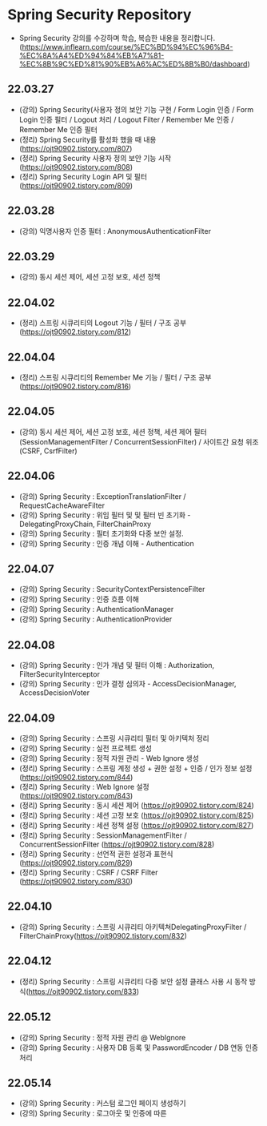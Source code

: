 # Spring Security Repository
+ Spring Security 강의를 수강하며 학습, 복습한 내용을 정리합니다.(https://www.inflearn.com/course/%EC%BD%94%EC%96%B4-%EC%8A%A4%ED%94%84%EB%A7%81-%EC%8B%9C%ED%81%90%EB%A6%AC%ED%8B%B0/dashboard)


## 22.03.27
+ (강의) Spring Security(사용자 정의 보안 기능 구현 / Form Login 인증 / Form Login 인증 필터 / Logout 처리 / Logout Filter / Remember Me 인증 / Remember Me 인증 필터
+ (정리) Spring Security를 활성화 했을 때 내용(https://ojt90902.tistory.com/807)
+ (정리) Spring Security 사용자 정의 보안 기능 시작(https://ojt90902.tistory.com/808)
+ (정리) Spring Security Login API 및 필터 (https://ojt90902.tistory.com/809)


## 22.03.28
+ (강의) 익명사용자 인증 필터 : AnonymousAuthenticationFilter

## 22.03.29
+ (강의) 동시 세션 제어, 세션 고정 보호, 세션 정책

## 22.04.02
+ (정리) 스프링 시큐리티의 Logout 기능 / 필터 / 구조 공부 (https://ojt90902.tistory.com/812)

## 22.04.04
+ (정리) 스프링 시큐리티의 Remember Me 기능 / 필터 / 구조 공부 (https://ojt90902.tistory.com/816)

## 22.04.05
+ (강의) 동시 세션 제어, 세션 고정 보호, 세션 정책, 세션 제어 필터(SessionManagementFilter / ConcurrentSessionFilter) / 사이트간 요청 위조 (CSRF, CsrfFilter)

## 22.04.06
+ (강의) Spring Security : ExceptionTranslationFilter / RequestCacheAwareFilter
+ (강의) Spring Security : 위임 필터 및 및 필터 빈 초기화 - DelegatingProxyChain, FilterChainProxy
+ (강의) Spring Security : 필터 초기화와 다중 보안 설정. 
+ (강의) Spring Security : 인증 개념 이해 - Authentication

## 22.04.07
+ (강의) Spring Security : SecurityContextPersistenceFilter
+ (강의) Spring Security : 인증 흐름 이해
+ (강의) Spring Security : AuthenticationManager
+ (강의) Spring Security : AuthenticationProvider

## 22.04.08
+ (강의) Spring Security : 인가 개념 및 필터 이해 : Authorization, FilterSecurityInterceptor
+ (강의) Spring Security : 인가 결정 심의자 - AccessDecisionManager, AccessDecisionVoter

## 22.04.09
+ (강의) Spring Security : 스프링 시큐리티 필터 및 아키텍처 정리
+ (강의) Spring Security : 실전 프로젝트 생성
+ (강의) Spring Security : 정적 자원 관리 - Web Ignore 생성 
+ (정리) Spring Security : 스프링 계정 생성 + 권한 설정 + 인증 / 인가 정보 설정 (https://ojt90902.tistory.com/844)
+ (정리) Spring Security : Web Ignore 설정 (https://ojt90902.tistory.com/843)
+ (정리) Spring Security : 동시 세션 제어 (https://ojt90902.tistory.com/824)
+ (정리) Spring Security : 세션 고정 보호 (https://ojt90902.tistory.com/825)
+ (정리) Spring Security : 세션 정책 설정 (https://ojt90902.tistory.com/827)
+ (정리) Spring Security : SessionManagementFilter / ConcurrentSessionFilter (https://ojt90902.tistory.com/828)
+ (정리) Spring Security : 선언적 권한 설정과 표현식 (https://ojt90902.tistory.com/829)
+ (정리) Spring Security : CSRF / CSRF Filter (https://ojt90902.tistory.com/830)

## 22.04.10
+ (강의) Spring Security : 스프링 시큐리티 아키텍쳐DelegatingProxyFilter / FilterChainProxy(https://ojt90902.tistory.com/832)

## 22.04.12
+ (정리) Spring Security : 스프링 시큐리티 다중 보안 설정 클래스 사용 시 동작 방식(https://ojt90902.tistory.com/833)

## 22.05.12
+ (강의) Spring Security : 정적 자원 관리 @ WebIgnore
+ (강의) Spring Security : 사용자 DB 등록 및 PasswordEncoder / DB 연동 인증처리 

## 22.05.14
+ (강의) Spring Security : 커스텀 로그인 페이지 생성하기
+ (강의) Spring Security : 로그아웃 및 인증에 따른 
